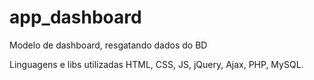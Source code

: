 ﻿# app_dashboard

Modelo de dashboard, resgatando dados do BD

Linguagens e libs utilizadas
HTML, CSS, JS, jQuery, Ajax, PHP, MySQL.
